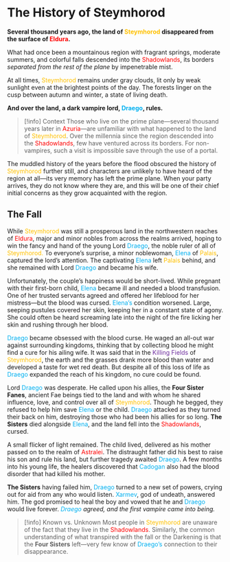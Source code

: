 # The History of Steymhorod

**Several thousand years ago, the land of <font color="#ffc000">Steymhorod</font> disappeared from the surface of <font color="#ff0000">Eldura</font>.**

What had once been a mountainous region with fragrant springs, moderate summers, and colorful falls descended into the <font color="#ff0000">Shadowlands</font>, its borders *separated from the rest of the plane* by impenetrable mist.

At all times, <font color="#ffc000">Steymhorod</font> remains under gray clouds, lit only by weak sunlight even at the brightest points of the day. The forests linger on the cusp between autumn and winter, a state of living death.

**And over the land, a dark vampire lord, <font color="#00b0f0">Draego</font>, rules.**

>[!info] Context
Those who live on the prime plane—several thousand years later in <font color="#ff0000">Azuria</font>—are unfamiliar with what happened to the land of <font color="#ffc000">Steymhorod</font>. Over the millennia since the region descended into the <font color="#ff0000">Shadowlands</font>, few have ventured across its borders. For non-vampires, such a visit is impossible save through the use of a portal. 
>
The muddled history of the years before the flood obscured the history of <font color="#ffc000">Steymhorod</font> further still, and characters are unlikely to have heard of the region at all—its very memory has left the prime plane. When your party arrives, they do not know where they are, and this will be one of their chief initial concerns as they grow acquainted with the region.

## The Fall

While <font color="#ffc000">Steymhorod</font> was still a prosperous land in the northwestern reaches of <font color="#ff0000">Eldura</font>, major and minor nobles from across the realms arrived, hoping to win the fancy and hand of the young Lord <font color="#00b0f0">Draego</font>, the noble ruler of all of <font color="#ffc000">Steymhorod.</font> To everyone’s surprise, a minor noblewoman, <font color="#00b0f0">Elena</font> of <font color="#ffc000">Palais</font>, captured the lord’s attention. The captivating <font color="#00b0f0">Elena</font> left <font color="#ffc000">Palais</font> behind, and she remained with Lord <font color="#00b0f0">Draego</font> and became his wife.

Unfortunately, the couple’s happiness would be short-lived. While pregnant with their first-born child, <font color="#00b0f0">Elena</font> became ill and needed a blood transfusion. One of her trusted servants agreed and offered her lifeblood for her mistress—but the blood was cursed. <font color="#00b0f0">Elena’s</font> condition worsened. Large, seeping pustules covered her skin, keeping her in a constant state of agony. She could often be heard screaming late into the night of the fire licking her skin and rushing through her blood. 

<font color="#00b0f0">Draego</font> became obsessed with the blood curse. He waged an all-out war against surrounding kingdoms, thinking that by collecting blood he might find a cure for his ailing wife. It was said that in the <font color="#7030a0">Killing Fields</font> of <font color="#ffc000">Steymhorod</font>, the earth and the grasses drank more blood than water and developed a taste for wet red death. But despite all of this loss of life as <font color="#00b0f0">Draego</font> expanded the reach of his kingdom, no cure could be found.

Lord <font color="#00b0f0">Draego</font> was desperate. He called upon his allies, the **Four Sister Fanes**, ancient Fae beings tied to the land and with whom he shared influence, love, and control over all of <font color="#ffc000">Steymhorod</font>. Though he begged, they refused to help him save <font color="#00b0f0">Elena</font> or the child. <font color="#00b0f0">Draego</font> attacked as they turned their back on him, destroying those who had been his allies for so long. **The Sisters** died alongside <font color="#00b0f0">Elena</font>, and the land fell into the <font color="#ff0000">Shadowlands</font>, cursed. 

A small flicker of light remained. The child lived, delivered as his mother passed on to the realm of <font color="#ff0000">Astralei</font>. The distraught father did his best to raise his son and rule his land, but further tragedy awaited <font color="#00b0f0">Draego</font>. A few months into his young life, the healers discovered that <font color="#00b0f0">Cadogan</font> also had the blood disorder that had killed his mother. 

**The Sisters** having failed him, <font color="#00b0f0">Draego</font> turned to a new set of powers, crying out for aid from any who would listen. <font color="#00b0f0">Xarmev</font>, god of undeath, answered him. The god promised to heal the boy and vowed that he and <font color="#00b0f0">Draego</font> would live forever. *<font color="#00b0f0">Draego</font> agreed, and the first vampire came into being.*

>[!info] Known vs. Unknown
>Most people in <font color="#ffc000">Steymhorod</font> are unaware of the fact that they live in the <font color="#ff0000">Shadowlands</font>. Similarly, the common understanding of what transpired with the fall or the Darkening is that the **Four Sisters** left—very few know of <font color="#00b0f0">Draego’s</font> connection to their disappearance.